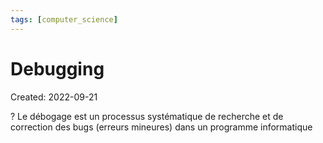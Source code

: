 ```yaml
---
tags: [computer_science] 
---
```

# Debugging
Created: 2022-09-21

?
Le débogage est un processus systématique de recherche et de correction des bugs (erreurs mineures) dans un programme informatique
<!--SR:!2024-04-04,60,230-->